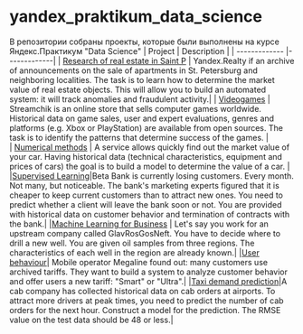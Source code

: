 # yandex_praktikum_data_science
В репозитории собраны проекты, которые были выполнены на курсе Яндекс.Практикум "Data Science"
| Project        | Description  |
| ------------- |-------------| 
| [Research of real estate in Saint P](https://nbviewer.jupyter.org/github/anyaprian/yandex_praktikum_data_science/blob/main/%D0%9D%D0%B5%D0%B4%D0%B2%D0%B8%D0%B6%D0%B8%D0%BC%D0%BE%D1%81%D1%82%D1%8C%20.ipynb)       | Yandex.Realty if an archive of announcements on the sale of apartments in St. Petersburg and neighboring localities. The task is to learn how to determine the market value of real estate objects. This will allow you to build an automated system: it will track anomalies and fraudulent activity.| 
| [Videogames](https://nbviewer.jupyter.org/github/anyaprian/yandex_praktikum_data_science/blob/60406b6832ca51ec953fbe7efb912f6da0e58405/games.ipynb)   | Streamchik is an online store that sells computer games worldwide. Historical data on game sales, user and expert evaluations, genres and platforms (e.g. Xbox or PlayStation) are available from open sources. The task is to identify the patterns that determine success of the games.      |   
| [Numerical methods](https://nbviewer.jupyter.org/github/anyaprian/yandex_praktikum_data_science/blob/main/Projects/%D0%A1%D1%82%D0%BE%D0%B8%D0%BC%D0%BE%D1%81%D1%82%D1%8C%20%D0%B0%D0%B2%D1%82%D0%BE%D0%BC%D0%BE%D0%B1%D0%B8%D0%BB%D1%8F.ipynb) | A service allows quickly find out the market value of your car. Having historical data (technical characteristics, equipment and prices of cars) the goal is to build a model to determine the value of a car.      | 
|[Supervised Learning](https://nbviewer.jupyter.org/github/anyaprian/yandex_praktikum_data_science/blob/main/Projects/%D0%9E%D1%82%D1%82%D0%BE%D0%BA%20%D0%BA%D0%BB%D0%B8%D0%B5%D0%BD%D1%82%D0%BE%D0%B2.ipynb)|Beta Bank is currently losing customers. Every month. Not many, but noticeable. The bank's marketing experts figured that it is cheaper to keep current customers than to attract new ones. You need to predict whether a client will leave the bank soon or not. You are provided with historical data on customer behavior and termination of contracts with the bank.|
|[Machine Learning for Business](https://nbviewer.jupyter.org/github/anyaprian/yandex_praktikum_data_science/blob/main/Projects/%D0%9C%D0%B5%D1%81%D1%82%D0%BE%D1%80%D0%BE%D0%B6%D0%B4%D0%B5%D0%BD%D0%B8%D1%8F.ipynb) | Let's say you work for an upstream company called GlavRosGosNeft. You have to decide where to drill a new well. You are given oil samples from three regions. The characteristics of each well in the region are already known.|
|[User behaviour](https://nbviewer.jupyter.org/github/anyaprian/yandex_praktikum_data_science/blob/main/Projects/%D0%A2%D0%B0%D1%80%D0%B8%D1%84%D1%8B.ipynb)| Mobile operator Megaline found out: many customers use archived tariffs. They want to build a system to analyze customer behavior and offer users a new tariff: "Smart" or "Ultra".|
|[Taxi demand prediction](https://nbviewer.jupyter.org/github/anyaprian/yandex_praktikum_data_science/blob/main/Projects/%D0%9F%D1%80%D0%BE%D0%B3%D0%BD%D0%BE%D0%B7%D0%B8%D1%80%D0%BE%D0%B2%D0%B0%D0%BD%D0%B8%D0%B5%20%D0%B7%D0%B0%D0%BA%D0%B0%D0%B7%D0%BE%D0%B2%20%D1%82%D0%B0%D0%BA%D1%81%D0%B8.ipynb)|A cab company has collected historical data on cab orders at airports. To attract more drivers at peak times, you need to predict the number of cab orders for the next hour. Construct a model for the prediction. The RMSE value on the test data should be 48 or less.|
